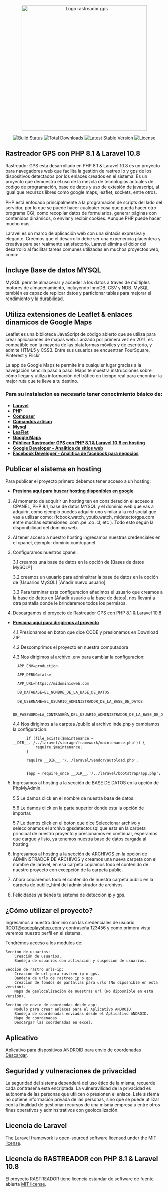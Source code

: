 <p align="center"><a href="https://github.com/amoroso18/rastreador-gps" target="_blank"><img src="https://github.com/amoroso18/rastreador-gps/blob/main/public/icons/spy.png" width="400" alt="Logo rastreador gps"></a></p>

<p align="center">
<a href="https://github.com/laravel/framework/actions"><img src="https://github.com/laravel/framework/workflows/tests/badge.svg" alt="Build Status"></a>
<a href="https://packagist.org/packages/laravel/framework"><img src="https://img.shields.io/packagist/dt/laravel/framework" alt="Total Downloads"></a>
<a href="https://packagist.org/packages/laravel/framework"><img src="https://img.shields.io/packagist/v/laravel/framework" alt="Latest Stable Version"></a>
<a href="https://packagist.org/packages/laravel/framework"><img src="https://img.shields.io/packagist/l/laravel/framework" alt="License"></a>
</p>

## Rastreador GPS con PHP 8.1 & Laravel 10.8 

Rastreador GPS esta desarrollado en PHP 8.1 & Laravel 10.8 es un proyecto para navegadores web que facilita la gestión de rastreo ip y gps de los dispositivos detectados por los enlaces creados en el sistema. Es un proyecto que demuestra el uso de la mezcla de tecnologías actuales de codigo de programación, base de datos y uso de extesión de javascript, al igual que recursos libres como google maps, leaflet, sockets, entre otros.

PHP está enfocado principalmente a la programación de scripts del lado del servidor, por lo que se puede hacer cualquier cosa que pueda hacer otro programa CGI, como recopilar datos de formularios, generar páginas con contenidos dinámicos, o enviar y recibir cookies. Aunque PHP puede hacer mucho más.

Laravel es un marco de aplicación web con una sintaxis expresiva y elegante. Creemos que el desarrollo debe ser una experiencia placentera y creativa para ser realmente satisfactorio. Laravel elimina el dolor del desarrollo al facilitar tareas comunes utilizadas en muchos proyectos web, como:

## Incluye Base de datos MYSQL

MySQL permite almacenar y acceder a los datos a través de múltiples motores de almacenamiento, incluyendo InnoDB, CSV y NDB. MySQL también es capaz de replicar datos y particionar tablas para mejorar el rendimiento y la durabilidad.

## Utiliza extensiones de Leaflet & enlaces dinamicos de Google Maps

Leaflet es una biblioteca JavaScript de código abierto que se utiliza para crear aplicaciones de mapas web. Lanzado por primera vez en 2011, es compatible con la mayoría de las plataformas móviles y de escritorio, y admite HTML5 y CSS3. Entre sus usuarios se encuentran FourSquare, Pinterest y Flickr

La app de Google Maps te permite ir a cualquier lugar gracias a la navegación sencilla paso a paso. Maps te muestra instrucciones sobre cómo llegar y utiliza información del tráfico en tiempo real para encontrar la mejor ruta que te lleve a tu destino.

### Para su instalación es necesario tener conocimiento básico de:

- **[Laravel](https://laravel.com/)**
- **[PHP](https://www.php.net/manual/es/intro-whatis.php)**
- **[Composer](https://getcomposer.org/)**
- **[Comandos artisan](https://dev.to/leonmatiasm/los-comandos-php-artisan-mas-usados-por-mi-415p)**
- **[Mysql](https://www.mysql.com/)**
- **[LeaFlet](https://leafletjs.com/)**
- **[Google Maps](https://www.google.com/maps)**
- **[Públicar Rastreador GPS con PHP 8.1 & Laravel 10.8 en hosting](https://github.com/amoroso18/rastreador-gps)**
- **[Google Developer - Analitica de sitios web](https://developers.google.com/analytics?hl=es-419)**
- **[Facebook Developer - Analitica de facebook para negocios](https://developers.facebook.com/)**

## Publicar el sistema en hosting

Para publicar el proyecto primero debemos tener acceso a un hosting: 
- **[Presiona aquí para buscar hosting disponibles en google](https://www.google.com/search?q=hosting+en+peru)**

1) Al momento de adquirir un hosting ten en consideración el acceso a CPANEL, PHP 8.1, base de datos MYSQL y el dominio web que vas a adquirir, como ejemplo puedes adquirir uno similar a la red social que vas a utilizar como: (fcbook.watch, youtb.watch, midetectorgps.com entre muchas extensiones .com .pe .co .cl, etc ). Todo esto según la disponibilidad del dominio web.

2) Al tener acceso a nuestro hosting ingresamos nuestras credenciales en el cpanel, ejemplo: dominio.com/cpanel

3) Configuramos nuestros cpanel:

    3.1 creamos una base de datos en la opción de [Bases de datos MySQL®]

    3.2 creamos un usuario para adminsitrar la base de datos en la opción de [Usuarios MySQL] [Añadir nuevo usuario]
    
    3.3 Para terminar esta configuracion añadimos el usuario que creamos a la base de datos en [Añadir usuario a la base de datos], nos llevará a otra pantalla donde le brindaremos todos los permisos.

4) Descargamos el proyecto de Rastreador GPS con PHP 8.1 & Laravel 10.8
- **[Presiona aquí para dirigirnos al proyecto](https://github.com/amoroso18/rastreador-gps)**

    4.1 Presionamos en boton que dice CODE y presionamos en Download ZIP.

    4.2 Descomprimos el proyecto en nuestra computadora

    4.3 Nos dirigimos al archivo .env para cambiar la configuracion:

        APP_ENV=production

        APP_DEBUG=false

        APP_URL=https://midominioweb.com

        DB_DATABASE=EL_NOMBRE_DE_LA_BASE_DE_DATOS

        DB_USERNAME=EL_USUARIO_ADMINISTRADOR_DE_LA_BASE_DE_DATOS

        DB_PASSWORD=LA_CONTRASEÑA_DEL_USUARIO_ADMINISTRADOR_DE_LA_BASE_DE_DATOS

    4.4 Nos dirigimos a la carptea /public al archivo inde.php y cambiamos la configuracion:

            if (file_exists($maintenance = __DIR__.'/../laravel/storage/framework/maintenance.php')) {
                require $maintenance;
            }

            require __DIR__.'/../laravel/vendor/autoload.php';


            $app = require_once __DIR__.'/../laravel/bootstrap/app.php';

5) Ingresamos al hosting a la sección de BASE DE DATOS en la opción de PhpMyAdmin.

    5.5 Le damos click en el nombre de nuestra base de datos.

    5.6 Le damos click en la parte superior donde esta la opción de importar.

    5.7 Le damos click en el boton que dice Seleccionar archivo y seleccionamos el archivo gpsdetector.sql que esta en la carpeta principal de nuestro proyecto y presionamos en continuar, esperamos que cargue y listo, ya tenemos nuestra base de datos cargada al hosting.

6) Ingresamos al hosting a la sección de ARCHIVOS en la opción de ADMINISTRADOR DE ARCHIVOS y creamos una nueva carpeta con el nombre de laravel, en esa carpeta copiamos todo el contenido de nuestro proyecto con excepción de la carpeta public.

7) Ahora copiaremos todo el contenido de nuestra carpeta public en la carpeta de public_html del administrador de archivos.

8) Felicidades ya tienes tu sistema de detección ip y gps.



## ¿Cómo utilizar el proyecto?

Ingresamos a nuestro dominio con las credenciales de usuario ROOT@codeplayshop.com y contraseña 123456 y como primera vista veremos nuestro perfil en el sistema.

Tendrémos acceso a los modulos de:

    Sección de usuarios: 
        Creación de usuarios.
        Bandeja de usuarios con activación y suspeción de usuarios.

    Sección de rastro urls-ip: 
        Creación de url para rastreo ip o gps.
        Bandeja de urls de rastreo ip o gps.
        Creación de fondos de pantallas para urls (No diposnible en esta versión).
        Mapa de geolocalización de nuestras url (No diposnible en esta versión).

    Sección de envio de coordendas desde app:
        Modulo para crear enlaces para el Aplicativo ANDROID.
        Bandeja de coordenadas enviadas desde el Aplicativo ANDROID.
        Mapa de coordenadas.
        Descargar las coordenadas en excel.
        
        
## Aplicativo
        
Aplicativo para dispositivos ANDROID para envio de coordenadas [Descargar](https://github.com/amoroso18/rastreador-gps/blob/main/public/appAndroid/application-5ca98a54-d2e6-4397-b622-faf0e17dd723.apk).

## Seguridad y vulneraciones de privacidad

La seguridad del sistema dependerá del uso ético de la misma, recuerde cada contraseña esta encriptada. La vulneravilidad de la privacidad es autonoma de las personas que utilicen o presionen el enlace. Este sistema no optiene información privada de las personas, sino que se puede utilizar con la finalidad de gestionar recursos de una misma empresa u entre otros fines operativos y adminsitrativos con geolocalización.


## Licencia de Laravel

The Laravel framework is open-sourced software licensed under the [MIT license](https://opensource.org/licenses/MIT).

## Licencia de RASTREADOR con PHP 8.1 & Laravel 10.8

El proyecto RASTREADOR tiene licencia estandar de software de fuente abierta [MIT license](https://opensource.org/licenses/MIT).
